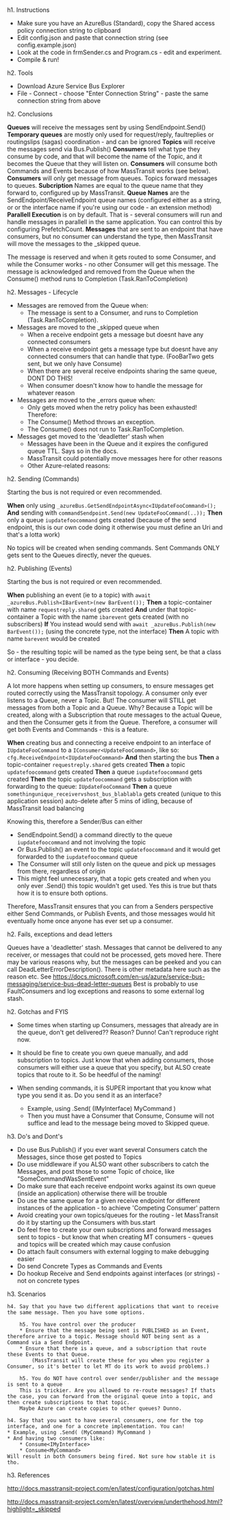 h1. Instructions

* Make sure you have an AzureBus (Standard), copy the Shared access policy connection string to clipboard
* Edit config.json and paste that connection string (see config.example.json)
* Look at the code in frmSender.cs and Program.cs - edit and experiment.
* Compile & run!

h2. Tools

* Download Azure Service Bus Explorer
* File - Connect - choose "Enter Connection String" - paste the same connection string from above

h2. Conclusions

**Queues** will receive the messages sent by using SendEndpoint.Send()
**Temporary queues** are mostly only used for request/reply, faultreplies or routingslips (sagas) coordination - and can be ignored
**Topics** will receive the messages send via Bus.Publish()
**Consumers** tell what type they consume by code, and that will become the name of the Topic, and it becomes the Queue that they will listen on.
**Consumers** will consume both Commands and Events because of how MassTransit works (see below).
**Consumers** will only get message from queues. Topics forward messages to queues.
**Subcription** Names are equal to the queue name that they forward to, configured up by MassTransit.
**Queue Names** are the SendEndpoint/ReceiveEndpoint queue names (configured either as a string, or or the interface name if you're using our code - an extension method)
**Parallell Execution** is on by default. That is - several consumers will run and handle messages in parallell in the same application. You can control this by configuring PrefetchCount.
**Messages** that are sent to an endpoint that have consumers, but no consumer can understand the type, then MassTransit will move the messages to the _skipped queue.

The message is reserved and when it gets routed to some Consumer, and while the Consumer works - no other Consumer will get this message.
The message is acknowledged and removed from the Queue when the Consume() method runs to Completion (Task.RanToCompletion)

h2. Messages - Lifecycle

* Messages are removed from the Queue when:
	* The message is sent to a Consumer, and runs to Completion (Task.RanToCompletion).
* Messages are moved to the _skipped queue when
	* When a receive endpoint gets a message but doesnt have any connected consumers
	* When a receive endpoint gets a message type but doesnt have any connected consumers that can handle that type. (FooBarTwo gets sent, but we only have Consume<FooBar>)
	* When there are several receive endpoints sharing the same queue, DONT DO THIS!
	* When consumer doesn't know how to handle the message for whatever reason
* Messages are moved to the _errors queue when:
	* Only gets moved when the retry policy has been exhausted! Therefore: 
	* The Consume() Method throws an exception. 
	* The Consume() does not run to Task.RanToCompletion.
* Messages get moved to the 'deadletter' stash when
	* Messages have been in the Queue and it expires the configured queue TTL. Says so in the docs.
	* MassTransit could potentially move messages here for other reasons
	* Other Azure-related reasons: 

h2. Sending (Commands)

Starting the bus is not required or even recommended.

**When** only using `_azureBus.GetSendEndpointAsync<IUpdateFooCommand>();`
**And** sending with `commandSendpoint.Send(new UpdateFooCommand(..));`
**Then** only a queue `iupdatefoocommand` gets created (because of the send endpoint, this is our own code doing it otherwise you must define an Uri and that's a lotta work)

No topics will be created when sending commands.
Sent Commands ONLY gets sent to the Queues directly, never the queues.

h2. Publishing (Events)

Starting the bus is not required or even recommended.

**When** publishing an event (ie to a topic) with `await _azureBus.Publish<IBarEvent>(new BarEvent());`
**Then** a topic-container with name `requestreply.shared` gets created 
**And** under that topic-container a Topic with the name `ibarevent` gets created (with no subscribers)
**If** You instead  would send with `await _azureBus.Publish(new BarEvent());`  (using the concrete type, not the interface)
**Then** A topic with name `barevent` would be created

So - the resulting topic will be named as the type being sent, be that a class or interface - you decide.

h2. Consuming (Receiving BOTH Commands and Events)

A lot more happens when setting up consumers, to ensure messages get routed correctly using the MassTransit topology.
A consumer only ever listens to a Queue, never a Topic. But! The consumer will STILL get messages from both a Topic and a Queue.
Why? Because a Topic will be created, along with a Subscription that route messages to the actual Queue, and then the Consumer gets it from the Queue.
Therefore, a consumer will get both Events and Commands - this is a feature.

**When** creating bus and connecting a receive endpoint to an interface of `IUpdateFooCommand` to a `IConsumer<UpdateFooCommand>`, like so: `cfg.ReceiveEndpoint<IUpdateFooCommand>`
**And** then starting the bus
**Then** a topic-container `requestreply.shared` gets created 
**Then** a topic `updatefoocommand` gets created
**Then** a queue `iupdatefoocommand` gets created 
**Then** the topic `updatefoocommand` gets a subscription with forwarding to the queue: `IUpdateFooCommand`
**Then** a queue `somethingunique_receivervshost_bus_blablabla` gets created (unique to this application session) auto-delete after 5 mins of idling, because of MassTransit load balancing

Knowing this, therefore a Sender/Bus can either
* SendEndpoint.Send() a command directly to the queue `iupdatefoocommand` and not involving the topic
* Or Bus.Publish() an event to the topic `updatefoocommand` and it would get forwarded to the `iupdatefoocommand` queue
* The Consumer will still only listen on the queue and pick up messages from there, regardless of origin
* This might feel unnecessary, that a topic gets created and when you only ever .Send() this topic wouldn't get used. Yes this is true but thats how it is to ensure both options.

Therefore, MassTransit ensures that you can from a Senders perspective either Send Commands, or Publish Events, and those messages would hit eventually home once anyone has ever set up a consumer.

h2. Fails, exceptions and dead letters

Queues have a 'deadletter' stash. Messages that cannot be delivered to any receiver, or messages that could not be processed, gets moved here.
There may be various reasons why, but the messages can be peeked and you can call DeadLetterErrorDescription().
There is other metadata here such as the reason etc. See https://docs.microsoft.com/en-us/azure/service-bus-messaging/service-bus-dead-letter-queues
Best is probably to use FaultConsumers and log exceptions and reasons to some external log stash.

h2. Gotchas and FYIS

* Some times when starting up Consumers, messages that already are in the queue, don't get delivered?? Reason? Dunno! Can't reproduce right now.

* It should be fine to create you own queue manually, and add subscription to topics. Just know that when adding consumers, those consumers will either use a queue that you specify,
	but ALSO create topics that route to it. So be heedful of the naming!

* When sending commands, it is SUPER important that you know what type you send it as. Do you send it as an interface?
	* Example, using .Send( (IMyInterface) MyCommand )
	* Then you must have a Consumer that Consume<IMyInterface>, Consume<MyCommand> will not suffice and lead to the message being moved to Skipped queue.

h3. Do's and Dont's

* Do use Bus.Publish() if you ever want several Consumers catch the Messages, since those get posted to Topics
* Do use middleware if you ALSO want other subscribers to catch the Messages, and post those to some Topic of choice, like "SomeCommandWasSentEvent"
* Do make sure that each receive endpoint works against its own queue (inside an application) otherwise there will be trouble
* Do use the same queue for a given receive endpoint for different instances of the application - to achieve 'Competing Consumer' pattern
* Avoid creating your own topics/queues for the routing - let MassTransit do it by starting up the Consumers with bus.start
* Do feel free to create your own subscriptions and forward messages sent to topics - but know that when creating MT consumers - queues and topics will be created which may cause confusion
* Do attach fault consumers with external logging to make debugging easier
* Do send Concrete Types as Commands and Events
* Do hookup Receive and Send endpoints against interfaces (or strings) - not on concrete types

h3. Scenarios

	h4. Say that you have two different applications that want to receive the same message. Then you have some options.

		h5. You have control over the producer
		* Ensure that the message being sent is PUBLISHED as an Event, therefore arrive to a topic. Message should NOT being sent as a Command via a Send Endpoint.
		* Ensure that there is a queue, and a subscription that route these Events to that Queue. 
			(MassTransit will create these for you when you register a Consumer, so it's better to let MT do its work to avoid problems.)

		h5. You do NOT have control over sender/publisher and the message is sent to a queue
		This is trickier. Are you allowed to re-route messages? If thats the case, you can forward from the original queue into a topic, and then create subscriptions to that topic.
		Maybe Azure can create copies to other queues? Dunno.

	h4. Say that you want to have several consumers, one for the top interface, and one for a concrete implementation. You can!
	* Example, using .Send( (MyCommand) MyCommand )
	* And having two consumers like:
		* Consume<IMyInterface>
		* Consume<MyCommand>
	Will result in both Consumers being fired. Not sure how stable it is tho.

h3. References

http://docs.masstransit-project.com/en/latest/configuration/gotchas.html

http://docs.masstransit-project.com/en/latest/overview/underthehood.html?highlight=_skipped